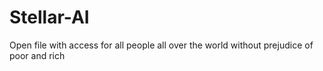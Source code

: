 # Stellar-AI
Open file with access for all people all over the world without prejudice of poor and rich
